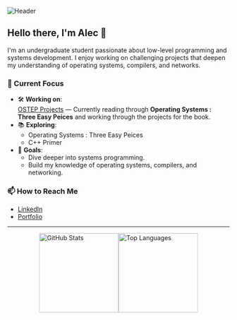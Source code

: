 ![Header](https://capsule-render.vercel.app/api?type=waving&color=0:52fa5a,100:4dfcff&height=150&section=header&text=Welcome%20to%20My%20GitHub!&fontSize=40&fontColor=ffffff&animation=fadeIn)

## Hello there, I'm Alec 👋  
I'm an undergraduate student passionate about low-level programming and systems development. I enjoy working on challenging projects that deepen my understanding of operating systems, compilers, and networks.

### 🔭 Current Focus
- 🛠️ **Working on**:  
  [OSTEP Projects](https://github.com/alecmucz/ostep-projects) — Currently reading through **Operating Systems : Three Easy Peices** and working through the projects for the book. 
- 📚 **Exploring**:
  - Operating Systems : Three Easy Peices
  - C++ Primer
- 🌱 **Goals**: 
  - Dive deeper into systems programming.  
  - Build my knowledge of operating systems, compilers, and networking.  
 
### 📫 How to Reach Me
- [LinkedIn](https://www.linkedin.com/in/alec-muczynski-104034288)
- [Portfolio](https://alecmucz.github.io)
---

<div style="display: flex; align-items: center; justify-content: center;">
  <img height="180px" src="https://github-readme-stats.vercel.app/api?username=alecmucz&show_icons=true&theme=default" alt="GitHub Stats">
  <img height="180px" src="https://github-readme-stats.vercel.app/api/top-langs/?username=alecmucz&layout=compact&langs_count=4&hide=jupyter%20notebook,cmake" alt="Top Languages">
</div>
